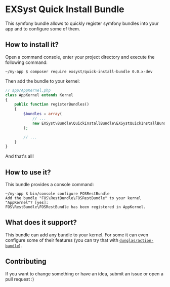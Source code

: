 # EXSyst Quick Install Bundle

This symfony bundle allows to quickly register symfony bundles into your app and to configure some of them.

## How to install it?

Open a command console, enter your project directory and execute the following command:
```console
~/my-app $ composer require exsyst/quick-install-bundle 0.0.x-dev
```

Then add the bundle to your kernel:
```php
// app/AppKernel.php
class AppKernel extends Kernel
{
    public function registerBundles()
    {
        $bundles = array(
            // ...
            new EXSyst\Bundle\QuickInstallBundle\EXSystQuickInstallBundle(),
        );

        // ...
    }
}
```

And that's all!

## How to use it?

This bundle provides a console command:
```console
~/my-app $ bin/console configure FOSRestBundle
Add the bundle "FOS\RestBundle\FOSRestBundle" to your kernel "AppKernel"? [yes]:
FOS\RestBundle\FOSRestBundle has been registered in AppKernel.
```

## What does it support?

This bundle can add any bundle to your kernel. For some it can even configure some of their features (you can try that with [`dunglas/action-bundle`](https://github.com/dunglas/DunglasActionBundle)).

## Contributing

If you want to change something or have an idea, submit an issue or open a pull request :)
